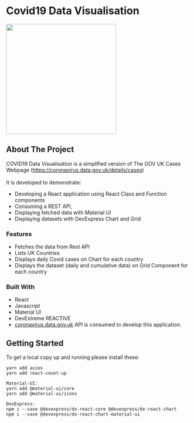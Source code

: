 # Covid19 Data Visualisation

<img src="src/assets/covidUk.gif"  height="300"/>


## About The Project

COVID19 Data Visualisation is a simplified version of The GOV UK Cases Webpage (https://coronavirus.data.gov.uk/details/cases)
</br></br>
It is developed to demonstrate:
 * Developing a React application using React Class and Function components
 * Consuming a REST API,
 * Displaying fetched data with Material UI
 * Displaying datasets with DevExpress Chart and Grid


### Features
* Fetches the data from Rest API
* Lists UK Countries
* Displays daily Covid cases on Chart for each country
* Displays the dataset (daily and cumulative data) on Grid Component for each country


### Built With
* React
* Javascript
* Material UI
* DevExtreme REACTIVE
* <a href="https://coronavirus.data.gov.uk/cases"> coronavirus.data.gov.uk</a> API is consumed to develop this application.


## Getting Started

To get a local copy up and running please install these:
</br>

    yarn add axios
    yarn add react-count-up

    Material-UI:
    yarn add @material-ui/core
    yarn add @material-ui/icons

    DevExpress:
    npm i --save @devexpress/dx-react-core @devexpress/dx-react-chart
    npm i --save @devexpress/dx-react-chart-material-ui
